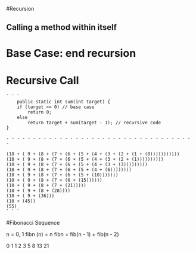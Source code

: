 #Recursion
## Calling a method within itself
# Base Case: end recursion
# Recursive Call
	` ` `
		public static int sum(int target) {
		if (target <= 0) // base case
			return 0;
		else
			return target + sum(target - 1); // recursive code
	}
	
	- - - - - - - - - - - - - - - - - - - - - - - - - - - - - - - - - - - - 

	(10 + ( 9 + (8 + (7 + (6 + (5 + (4 + (3 + (2 + (1 + (0)))))))))))
	(10 + ( 9 + (8 + (7 + (6 + (5 + (4 + (3 + (2 + (1))))))))))
	(10 + ( 9 + (8 + (7 + (6 + (5 + (4 + (3 + (3)))))))))	
	(10 + ( 9 + (8 + (7 + (6 + (5 + (4 + (6))))))))
	(10 + ( 9 + (8 + (7 + (6 + (5 + (10)))))))	
	(10 + ( 9 + (8 + (7 + (6 + (15))))))	
	(10 + ( 9 + (8 + (7 + (21)))))	
	(10 + ( 9 + (8 + (28))))	
	(10 + ( 9 + (36)))	
	(10 + (45))
	(55)
	` ` ` 
	
#Fibonacci Sequence 

 n = 0, 1
 fibn (n) = n 
 fibn = fib(n - 1) + fib(n - 2)
 
 0 1 1 2 3 5 8 13 21
	